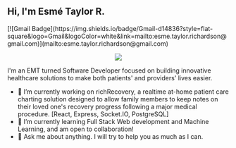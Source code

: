 <h2>Hi, I'm Esmé Taylor R.</h2>
[![Gmail Badge](https://img.shields.io/badge/Gmail-d14836?style=flat-square&logo=Gmail&logoColor=white&link=mailto:esme.taylor.richardson@gmail.com)](mailto:esme.taylor.richardson@gmail.com)
<p align="center">
  <img src="https://wp.flatirons.com/wp-content/uploads/2024/05/12.png">
</p>
  
I'm an EMT turned Software Developer focused on building innovative healthcare solutions to make both patients' and providers' lives easier.

- 🔭 I’m currently working on richRecovery, a realtime at-home patient care charting solution designed to allow family members to keep notes on their loved one's recovery progress following a major medical procedure.
     [React, Express, Socket.IO, PostgreSQL]
- 🌱 I’m currently learning Full Stack Web development and Machine Learning, and am open to collaboration!
- 💬 Ask me about anything. I will try to help you as much as I can.
